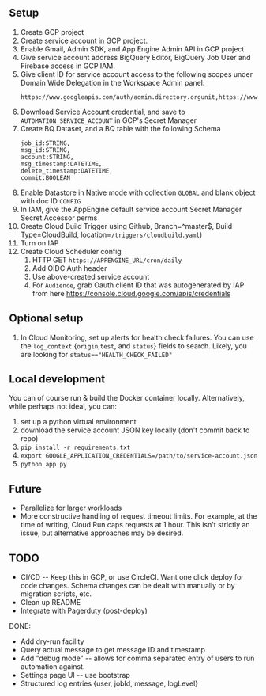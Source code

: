 ## Setup
1. Create GCP project
2. Create service account in GCP project.
3. Enable Gmail, Admin SDK, and App Engine Admin API in GCP project
4. Give service account address BigQuery Editor, BigQuery Job User and Firebase access in GCP IAM.
5. Give client ID for service account access to the following scopes under Domain Wide Delegation in the Workspace Admin panel:
    ```
    https://www.googleapis.com/auth/admin.directory.orgunit,https://www.googleapis.com/auth/admin.directory.user.readonly,https://mail.google.com/
    ```
6. Download Service Account credential, and save to `AUTOMATION_SERVICE_ACCOUNT` in GCP's Secret Manager
7. Create BQ Dataset, and a BQ table with the following Schema
    ```
    job_id:STRING,
    msg_id:STRING,
    account:STRING,
    msg_timestamp:DATETIME,
    delete_timestamp:DATETIME,
    commit:BOOLEAN
    ```
8. Enable Datastore in Native mode with collection `GLOBAL` and blank object with doc ID `CONFIG` 
9. In IAM, give the AppEngine default service account Secret Manager Secret Accessor perms
10. Create Cloud Build Trigger using Github, Branch=^master$, Build Type=CloudBuild, location=`/triggers/cloudbuild.yaml`)
11. Turn on IAP
12. Create Cloud Scheduler config 
    1. HTTP GET `https://APPENGINE_URL/cron/daily`
    2. Add OIDC Auth header
    3. Use above-created service account
    4. For `Audience`, grab Oauth client ID that was autogenerated by IAP from here https://console.cloud.google.com/apis/credentials

## Optional setup
1. In Cloud Monitoring, set up alerts for health check failures. You can use the `log_context`.{`origin`,`test`, and `status`} fields to search. Likely, you are looking for `status=="HEALTH_CHECK_FAILED"`

## Local development
You can of course run & build the Docker container locally. Alternatively, while perhaps not ideal, you can:
1. set up a python virtual environment
2. download the service account JSON key locally (don't commit back to repo)
3. `pip install -r requirements.txt`
4. `export GOOGLE_APPLICATION_CREDENTIALS=/path/to/service-account.json`
5. `python app.py`

## Future
- Parallelize for larger workloads
- More constructive handling of request timeout limits. For example, at the time of writing, Cloud Run caps requests at 1 hour. This isn't strictly an issue, but alternative approaches may be desired. 

## TODO
- CI/CD -- Keep this in GCP, or use CircleCI. Want one click deploy for code changes. Schema changes can be dealt with manually or by migration scripts, etc.
- Clean up README
- Integrate with Pagerduty (post-deploy)


DONE:
- Add dry-run facility
- Query actual message to get message ID and timestamp
- Add "debug mode" -- allows for comma separated entry of users to run automation against.
- Settings page UI -- use bootstrap
- Structured log entries {user, jobId, message, logLevel}
